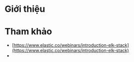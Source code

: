 ﻿# Giới thiệu






# Tham khảo
- [https://www.elastic.co/webinars/introduction-elk-stack](https://www.elastic.co/webinars/introduction-elk-stack)
- 